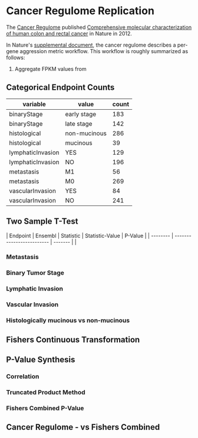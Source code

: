 # Cancer Regulome Replication
  The [Cancer Regulome](http://www.cancerregulome.org/) published [Comprehensive molecular characterization of human colon and rectal cancer](http://www.nature.com/nature/journal/v487/n7407/full/nature11252.html) in Nature in 2012.  
  
  In Nature's [supplemental document](http://www.nature.com/nature/journal/v487/n7407/extref/nature11252-s1.pdf), the cancer regulome describes a per-gene aggression metric workflow. This workflow is roughly summarized as follows:
  
  1. Aggregate FPKM values from 


## Categorical Endpoint Counts

|         variable|       value|count| 
|-----------------|------------|-----|
|      binaryStage| early stage|  183|
|      binaryStage|  late stage|  142|
|     histological|non-mucinous|  286|
|     histological|    mucinous|   39|
|lymphaticInvasion|         YES|  129|
|lymphaticInvasion|          NO|  196|
|       metastasis|          M1|   56|
|       metastasis|          M0|  269|
| vascularInvasion|         YES|   84|
| vascularInvasion|          NO|  241|

## Two Sample T-Test

| Endpoint | Ensembl | Statistic | Statistic-Value | P-Value |
| -------- | ------------------------- | ------- |
| 
### Metastasis

### Binary Tumor Stage

### Lymphatic Invasion

### Vascular Invasion

### Histologically mucinous vs non-mucinous

## Fishers Continuous Transformation

## P-Value Synthesis

### Correlation

### Truncated Product Method

### Fishers Combined P-Value 

## Cancer Regulome - vs Fishers Combined

